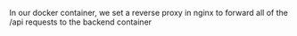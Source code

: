In our docker container, we set a reverse proxy in nginx to forward all of the /api requests to the backend container
